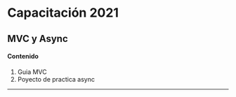 # Capacitación 2021
## MVC y Async


#### Contenido
                
1. Guia MVC
2. Poyecto de practica async
                
----
